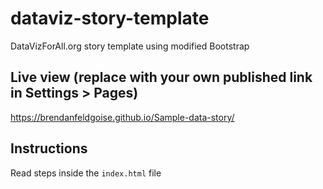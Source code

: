 # dataviz-story-template
DataVizForAll.org story template using modified Bootstrap

## Live view (replace with your own published link in Settings > Pages)
https://brendanfeldgoise.github.io/Sample-data-story/

## Instructions
Read steps inside the `index.html` file
